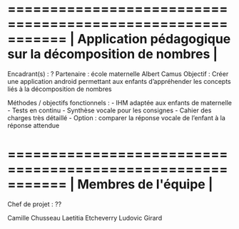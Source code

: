 ===========================================================
| Application pédagogique sur la décomposition de nombres |
===========================================================

Encadrant(s) : ?
Partenaire : école maternelle Albert Camus
Objectif : Créer une application android permettant aux
enfants d’appréhender les concepts liés à la décomposition
de nombres

Méthodes / objectifs fonctionnels :
	- IHM adaptée aux enfants de maternelle
	- Tests en continu
	- Synthèse vocale pour les consignes
	- Cahier des charges très détaillé
	- Option : comparer la réponse vocale de l’enfant à la
réponse attendue

===========================================================
|                 Membres de l'équipe                     |
===========================================================
Chef de projet : ??

Camille Chusseau
Laetitia Etcheverry
Ludovic Girard
